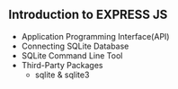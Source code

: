 ## Introduction to EXPRESS JS 

- Application Programming Interface(API)
- Connecting SQLite Database
- SQLite Command Line Tool
- Third-Party Packages
  - sqlite & sqlite3
